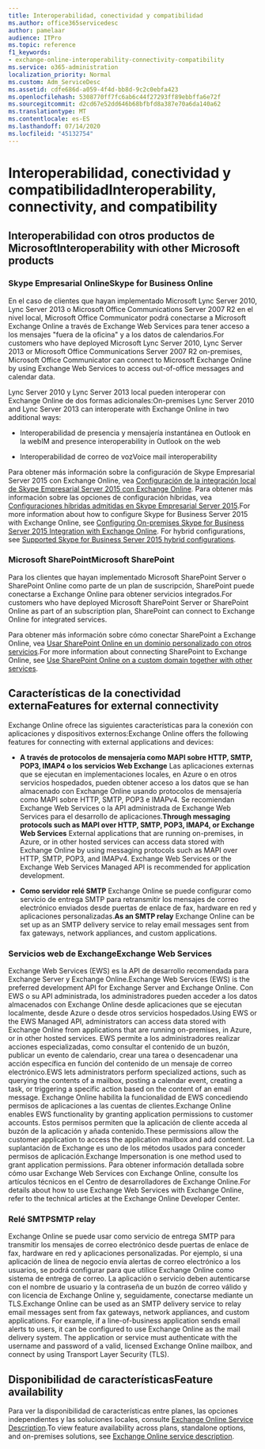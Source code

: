 ```yaml
---
title: Interoperabilidad, conectividad y compatibilidad
ms.author: office365servicedesc
author: pamelaar
audience: ITPro
ms.topic: reference
f1_keywords:
- exchange-online-interoperability-connectivity-compatibility
ms.service: o365-administration
localization_priority: Normal
ms.custom: Adm_ServiceDesc
ms.assetid: cdfe686d-a059-4f4d-bb8d-9c2c0ebfa423
ms.openlocfilehash: 5308770ff7fc6ab6c44f27293ff89ebbffa6e72f
ms.sourcegitcommit: d2cd67e52dd646b68bfbfd8a387e70a6da140a62
ms.translationtype: MT
ms.contentlocale: es-ES
ms.lasthandoff: 07/14/2020
ms.locfileid: "45132754"
---
```

# <a name="interoperability-connectivity-and-compatibility"></a><span data-ttu-id="2dcb2-102">Interoperabilidad, conectividad y compatibilidad</span><span class="sxs-lookup"><span data-stu-id="2dcb2-102">Interoperability, connectivity, and compatibility</span></span>

## <a name="interoperability-with-other-microsoft-products"></a><span data-ttu-id="2dcb2-103">Interoperabilidad con otros productos de Microsoft</span><span class="sxs-lookup"><span data-stu-id="2dcb2-103">Interoperability with other Microsoft products</span></span>

### <a name="skype-for-business-online"></a><span data-ttu-id="2dcb2-104">Skype Empresarial Online</span><span class="sxs-lookup"><span data-stu-id="2dcb2-104">Skype for Business Online</span></span>

<span data-ttu-id="2dcb2-105">En el caso de clientes que hayan implementado Microsoft Lync Server 2010, Lync Server 2013 o Microsoft Office Communications Server 2007 R2 en el nivel local, Microsoft Office Communicator podrá conectarse a Microsoft Exchange Online a través de Exchange Web Services para tener acceso a los mensajes "fuera de la oficina" y a los datos de calendarios.</span><span class="sxs-lookup"><span data-stu-id="2dcb2-105">For customers who have deployed Microsoft Lync Server 2010, Lync Server 2013 or Microsoft Office Communications Server 2007 R2 on-premises, Microsoft Office Communicator can connect to Microsoft Exchange Online by using Exchange Web Services to access out-of-office messages and calendar data.</span></span>
  
<span data-ttu-id="2dcb2-106">Lync Server 2010 y Lync Server 2013 local pueden interoperar con Exchange Online de dos formas adicionales:</span><span class="sxs-lookup"><span data-stu-id="2dcb2-106">On-premises Lync Server 2010 and Lync Server 2013 can interoperate with Exchange Online in two additional ways:</span></span>
  
- <span data-ttu-id="2dcb2-107">Interoperabilidad de presencia y mensajería instantánea en Outlook en la web</span><span class="sxs-lookup"><span data-stu-id="2dcb2-107">IM and presence interoperability in Outlook on the web</span></span>
    
- <span data-ttu-id="2dcb2-108">Interoperabilidad de correo de voz</span><span class="sxs-lookup"><span data-stu-id="2dcb2-108">Voice mail interoperability</span></span>
    
<span data-ttu-id="2dcb2-p101">Para obtener más información sobre la configuración de Skype Empresarial Server 2015 con Exchange Online, vea [Configuración de la integración local de Skype Empresarial Server 2015 con Exchange Online](https://go.microsoft.com/fwlink/p/?LinkId=271804). Para obtener más información sobre las opciones de configuración híbridas, vea [Configuraciones híbridas admitidas en Skype Empresarial Server 2015](https://go.microsoft.com/fwlink/?LinkID=513084).</span><span class="sxs-lookup"><span data-stu-id="2dcb2-p101">For more information about how to configure Skype for Business Server 2015 with Exchange Online, see [Configuring On-premises Skype for Business Server 2015 Integration with Exchange Online](https://go.microsoft.com/fwlink/p/?LinkId=271804). For hybrid configurations, see [Supported Skype for Business Server 2015 hybrid configurations](https://go.microsoft.com/fwlink/?LinkID=513084).</span></span>
  
### <a name="microsoft-sharepoint"></a><span data-ttu-id="2dcb2-111">Microsoft SharePoint</span><span class="sxs-lookup"><span data-stu-id="2dcb2-111">Microsoft SharePoint</span></span>

<span data-ttu-id="2dcb2-112">Para los clientes que hayan implementado Microsoft SharePoint Server o SharePoint Online como parte de un plan de suscripción, SharePoint puede conectarse a Exchange Online para obtener servicios integrados.</span><span class="sxs-lookup"><span data-stu-id="2dcb2-112">For customers who have deployed Microsoft SharePoint Server or SharePoint Online as part of an subscription plan, SharePoint can connect to Exchange Online for integrated services.</span></span>
  
<span data-ttu-id="2dcb2-113">Para obtener más información sobre cómo conectar SharePoint a Exchange Online, vea [Usar SharePoint Online en un dominio personalizado con otros servicios](https://go.microsoft.com/fwlink/?LinkId=271805).</span><span class="sxs-lookup"><span data-stu-id="2dcb2-113">For more information about connecting SharePoint to Exchange Online, see [Use SharePoint Online on a custom domain together with other services](https://go.microsoft.com/fwlink/?LinkId=271805).</span></span>
  
## <a name="features-for-external-connectivity"></a><span data-ttu-id="2dcb2-114">Características de la conectividad externa</span><span class="sxs-lookup"><span data-stu-id="2dcb2-114">Features for external connectivity</span></span>

<span data-ttu-id="2dcb2-115">Exchange Online ofrece las siguientes características para la conexión con aplicaciones y dispositivos externos:</span><span class="sxs-lookup"><span data-stu-id="2dcb2-115">Exchange Online offers the following features for connecting with external applications and devices:</span></span>
  
- <span data-ttu-id="2dcb2-p102">**A través de protocolos de mensajería como MAPI sobre HTTP, SMTP, POP3, IMAP4 o los servicios Web Exchange** Las aplicaciones externas que se ejecutan en implementaciones locales, en Azure o en otros servicios hospedados, pueden obtener acceso a los datos que se han almacenado con Exchange Online usando protocolos de mensajería como MAPI sobre HTTP, SMTP, POP3 e IMAPv4. Se recomiendan Exchange Web Services o la API administrada de Exchange Web Services para el desarrollo de aplicaciones.</span><span class="sxs-lookup"><span data-stu-id="2dcb2-p102">**Through messaging protocols such as MAPI over HTTP, SMTP, POP3, IMAP4, or Exchange Web Services** External applications that are running on-premises, in Azure, or in other hosted services can access data stored with Exchange Online by using messaging protocols such as MAPI over HTTP, SMTP, POP3, and IMAPv4. Exchange Web Services or the Exchange Web Services Managed API is recommended for application development.</span></span> 
    
- <span data-ttu-id="2dcb2-118">**Como servidor relé SMTP** Exchange Online se puede configurar como servicio de entrega SMTP para retransmitir los mensajes de correo electrónico enviados desde puertas de enlace de fax, hardware en red y aplicaciones personalizadas.</span><span class="sxs-lookup"><span data-stu-id="2dcb2-118">**As an SMTP relay** Exchange Online can be set up as an SMTP delivery service to relay email messages sent from fax gateways, network appliances, and custom applications.</span></span> 
    
### <a name="exchange-web-services"></a><span data-ttu-id="2dcb2-119">Servicios web de Exchange</span><span class="sxs-lookup"><span data-stu-id="2dcb2-119">Exchange Web Services</span></span>

<span data-ttu-id="2dcb2-120">Exchange Web Services (EWS) es la API de desarrollo recomendada para Exchange Server y Exchange Online.</span><span class="sxs-lookup"><span data-stu-id="2dcb2-120">Exchange Web Services (EWS) is the preferred development API for Exchange Server and Exchange Online.</span></span> <span data-ttu-id="2dcb2-121">Con EWS o su API administrada, los administradores pueden acceder a los datos almacenados con Exchange Online desde aplicaciones que se ejecutan localmente, desde Azure o desde otros servicios hospedados.</span><span class="sxs-lookup"><span data-stu-id="2dcb2-121">Using EWS or the EWS Managed API, administrators can access data stored with Exchange Online from applications that are running on-premises, in Azure, or in other hosted services.</span></span> <span data-ttu-id="2dcb2-122">EWS permite a los administradores realizar acciones especializadas, como consultar el contenido de un buzón, publicar un evento de calendario, crear una tarea o desencadenar una acción específica en función del contenido de un mensaje de correo electrónico.</span><span class="sxs-lookup"><span data-stu-id="2dcb2-122">EWS lets administrators perform specialized actions, such as querying the contents of a mailbox, posting a calendar event, creating a task, or triggering a specific action based on the content of an email message.</span></span> <span data-ttu-id="2dcb2-123">Exchange Online habilita la funcionalidad de EWS concediendo permisos de aplicaciones a las cuentas de clientes.</span><span class="sxs-lookup"><span data-stu-id="2dcb2-123">Exchange Online enables EWS functionality by granting application permissions to customer accounts.</span></span> <span data-ttu-id="2dcb2-124">Estos permisos permiten que la aplicación de cliente acceda al buzón de la aplicación y añada contenido.</span><span class="sxs-lookup"><span data-stu-id="2dcb2-124">These permissions allow the customer application to access the application mailbox and add content.</span></span> <span data-ttu-id="2dcb2-125">La suplantación de Exchange es uno de los métodos usados para conceder permisos de aplicación.</span><span class="sxs-lookup"><span data-stu-id="2dcb2-125">Exchange Impersonation is one method used to grant application permissions.</span></span> <span data-ttu-id="2dcb2-126">Para obtener información detallada sobre cómo usar Exchange Web Services con Exchange Online, consulte los artículos técnicos en el Centro de desarrolladores de Exchange Online.</span><span class="sxs-lookup"><span data-stu-id="2dcb2-126">For details about how to use Exchange Web Services with Exchange Online, refer to the technical articles at the Exchange Online Developer Center.</span></span>
  
### <a name="smtp-relay"></a><span data-ttu-id="2dcb2-127">Relé SMTP</span><span class="sxs-lookup"><span data-stu-id="2dcb2-127">SMTP relay</span></span>

<span data-ttu-id="2dcb2-p104">Exchange Online se puede usar como servicio de entrega SMTP para transmitir los mensajes de correo electrónico desde puertas de enlace de fax, hardware en red y aplicaciones personalizadas. Por ejemplo, si una aplicación de línea de negocio envía alertas de correo electrónico a los usuarios, se podrá configurar para que utilice Exchange Online como sistema de entrega de correo. La aplicación o servicio deben autenticarse con el nombre de usuario y la contraseña de un buzón de correo válido y con licencia de Exchange Online y, seguidamente, conectarse mediante un TLS.</span><span class="sxs-lookup"><span data-stu-id="2dcb2-p104">Exchange Online can be used as an SMTP delivery service to relay email messages sent from fax gateways, network appliances, and custom applications. For example, if a line-of-business application sends email alerts to users, it can be configured to use Exchange Online as the mail delivery system. The application or service must authenticate with the username and password of a valid, licensed Exchange Online mailbox, and connect by using Transport Layer Security (TLS).</span></span>
  
## <a name="feature-availability"></a><span data-ttu-id="2dcb2-131">Disponibilidad de características</span><span class="sxs-lookup"><span data-stu-id="2dcb2-131">Feature availability</span></span>

<span data-ttu-id="2dcb2-132">Para ver la disponibilidad de características entre planes, las opciones independientes y las soluciones locales, consulte [Exchange Online Service Description](exchange-online-service-description.md).</span><span class="sxs-lookup"><span data-stu-id="2dcb2-132">To view feature availability across plans, standalone options, and on-premises solutions, see [Exchange Online service description](exchange-online-service-description.md).</span></span>
  

